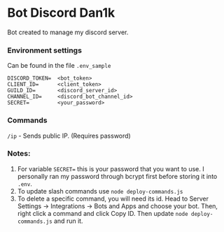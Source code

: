 # Bot Discord Dan1k
Bot created to manage my discord server.

### Environment settings
Can be found in the file `.env_sample`
```
DISCORD_TOKEN=  <bot_token>
CLIENT_ID=      <client_token>
GUILD_ID=       <discord_server_id>
CHANNEL_ID=     <discord_bot_channel_id>
SECRET=         <your_password>
```
### Commands
`/ip` - Sends public IP. (Requires password)


### Notes:
1. For variable `SECRET=` this is your password that you want to use. I personally ran my password through bcrypt first before storing it into `.env`.
2. To update slash commands use `node deploy-commands.js`
3. To delete a specific command, you will need its id. Head to Server Settings -> Integrations -> Bots and Apps and choose your bot. Then, right click a command and click Copy ID. Then update `node deploy-commands.js` and run it.